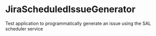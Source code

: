 # JiraScheduledIssueGenerator
Test application to programmatically generate an issue using the SAL scheduler service

